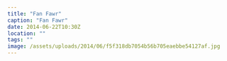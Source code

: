 ```yaml
---
title: "Fan Fawr"
caption: "Fan Fawr"
date: 2014-06-22T10:30Z
location: ""
tags: ""
image: /assets/uploads/2014/06/f5f318db7054b56b705eaebbe54127af.jpg
---
```

